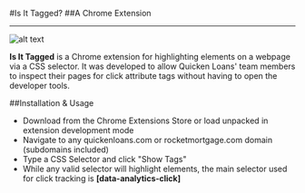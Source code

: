 #Is It Tagged?
##A Chrome Extension

---

![alt text](https://i.imgur.com/sNKC1pD.gif)

**Is It Tagged** is a Chrome extension for highlighting elements on a webpage via a CSS selector. It was developed to allow Quicken Loans' team members to inspect their pages for click attribute tags without having to open the developer tools.

##Installation & Usage

- Download from the Chrome Extensions Store or load unpacked in extension development mode
- Navigate to any quickenloans.com or rocketmortgage.com domain (subdomains included)
- Type a CSS Selector and click "Show Tags"
- While any valid selector will highlight elements, the main selector used for click tracking is **[data-analytics-click]**
